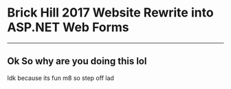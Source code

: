 # Brick Hill 2017 Website Rewrite into ASP.NET Web Forms
***
## Ok So why are you doing this lol
Idk because its fun m8 so step off lad
